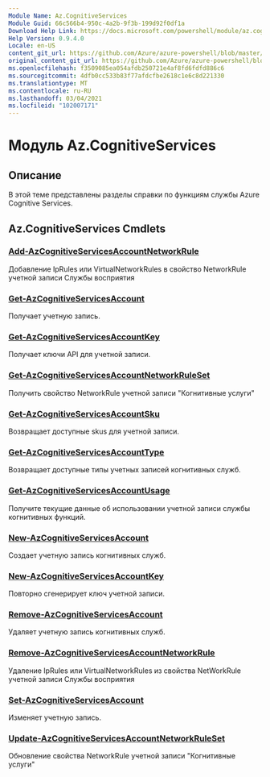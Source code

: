 ```yaml
---
Module Name: Az.CognitiveServices
Module Guid: 66c566b4-950c-4a2b-9f3b-199d92f0df1a
Download Help Link: https://docs.microsoft.com/powershell/module/az.cognitiveservices
Help Version: 0.9.4.0
Locale: en-US
content_git_url: https://github.com/Azure/azure-powershell/blob/master/src/CognitiveServices/CognitiveServices/help/Az.CognitiveServices.md
original_content_git_url: https://github.com/Azure/azure-powershell/blob/master/src/CognitiveServices/CognitiveServices/help/Az.CognitiveServices.md
ms.openlocfilehash: f3509085ea054afdb250721e4af8fd6fdfd886c6
ms.sourcegitcommit: 4dfb0cc533b83f77afdcfbe2618c1e6c8d221330
ms.translationtype: MT
ms.contentlocale: ru-RU
ms.lasthandoff: 03/04/2021
ms.locfileid: "102007171"
---
```

# Модуль Az.CognitiveServices
## Описание
В этой теме представлены разделы справки по функциям службы Azure Cognitive Services.

## Az.CognitiveServices Cmdlets
### [Add-AzCognitiveServicesAccountNetworkRule](Add-AzCognitiveServicesAccountNetworkRule.md)
Добавление IpRules или VirtualNetworkRules в свойство NetworkRule учетной записи Службы восприятия

### [Get-AzCognitiveServicesAccount](Get-AzCognitiveServicesAccount.md)
Получает учетную запись.

### [Get-AzCognitiveServicesAccountKey](Get-AzCognitiveServicesAccountKey.md)
Получает ключи API для учетной записи.

### [Get-AzCognitiveServicesAccountNetworkRuleSet](Get-AzCognitiveServicesAccountNetworkRuleSet.md)
Получить свойство NetworkRule учетной записи "Когнитивные услуги"

### [Get-AzCognitiveServicesAccountSku](Get-AzCognitiveServicesAccountSku.md)
Возвращает доступные skus для учетной записи.

### [Get-AzCognitiveServicesAccountType](Get-AzCognitiveServicesAccountType.md)
Возвращает доступные типы учетных записей когнитивных служб.

### [Get-AzCognitiveServicesAccountUsage](Get-AzCognitiveServicesAccountUsage.md)
Получите текущие данные об использовании учетной записи службы когнитивных функций.

### [New-AzCognitiveServicesAccount](New-AzCognitiveServicesAccount.md)
Создает учетную запись когнитивных служб.

### [New-AzCognitiveServicesAccountKey](New-AzCognitiveServicesAccountKey.md)
Повторно сгенерирует ключ учетной записи.

### [Remove-AzCognitiveServicesAccount](Remove-AzCognitiveServicesAccount.md)
Удаляет учетную запись когнитивных служб.

### [Remove-AzCognitiveServicesAccountNetworkRule](Remove-AzCognitiveServicesAccountNetworkRule.md)
Удаление IpRules или VirtualNetworkRules из свойства NetWorkRule учетной записи Службы восприятия

### [Set-AzCognitiveServicesAccount](Set-AzCognitiveServicesAccount.md)
Изменяет учетную запись.

### [Update-AzCognitiveServicesAccountNetworkRuleSet](Update-AzCognitiveServicesAccountNetworkRuleSet.md)
Обновление свойства NetworkRule учетной записи "Когнитивные услуги"

